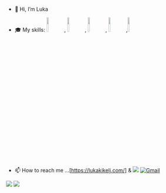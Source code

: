 - 👋 Hi, I’m Luka

- :mortar_board: My skills: <code><img width="10%" src="https://img.shields.io/badge/HTML-239120?style=for-the-badge&logo=html5&logoColor=white"></code>, <code><img width="10%" src="https://img.shields.io/badge/CSS3-1572B6?style=for-the-badge&logo=css3&logoColor=white"></code>, <code><img width="10%" src="https://img.shields.io/badge/Sass-CC6699?style=for-the-badge&logo=sass&logoColor=white"></code>, <code><img width="10%" src="https://img.shields.io/badge/JavaScript-323330?style=for-the-badge&logo=javascript&logoColor=F7DF1E"></code>,<code><img width="10%" src="https://img.shields.io/badge/Vue.js-35495E?style=for-the-badge&logo=vue.js&logoColor=4FC08D"></code>
<!---- 💞️Feel free to reach out if you're looking for a developer, have a question, or just want to connect. --->
- 📫 How to reach me ...[https://lukakikelj.com/] & [![](https://img.shields.io/badge/linkedin-%230077B5.svg?style=for-the-badge&logo=linkedin)](https://www.linkedin.com/in/luka-kikelj/) 
[![Gmail](https://img.shields.io/badge/Gmail-D14836?style=for-the-badge&logo=gmail&logoColor=white)](mailto:kikelj.luka@gmail.com)

<img src="https://github-readme-stats.vercel.app/api?username=Luka85&theme=blue-green"/>
<img src="https://github-readme-stats.vercel.app/api/top-langs/?username=Luka85&theme=blue-green"/>

<!---
Luka85/Luka85 is a ✨ special ✨ repository because its `README.md` (this file) appears on your GitHub profile.
You can click the Preview link to take a look at your changes.
--->
